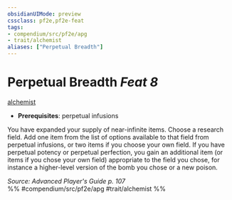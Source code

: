 ```yaml
---
obsidianUIMode: preview
cssclass: pf2e,pf2e-feat
tags:
- compendium/src/pf2e/apg
- trait/alchemist
aliases: ["Perpetual Breadth"]
---
```

# Perpetual Breadth  *Feat 8*  
[alchemist](rules/traits/alchemist.md)  

- **Prerequisites**: perpetual infusions

You have expanded your supply of near-infinite items. Choose a research field. Add one item from the list of options available to that field from perpetual infusions, or two items if you choose your own field. If you have perpetual potency or perpetual perfection, you gain an additional item (or items if you chose your own field) appropriate to the field you chose, for instance a higher-level version of the bomb you chose or a new poison.

*Source: Advanced Player's Guide p. 107*  
%% #compendium/src/pf2e/apg #trait/alchemist %%